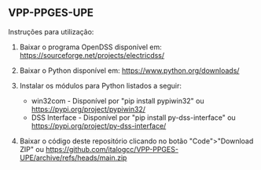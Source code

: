 ## VPP-PPGES-UPE

Instruções para utilização:

1. Baixar o programa OpenDSS disponível em: https://sourceforge.net/projects/electricdss/

2. Baixar o Python disponível em: https://www.python.org/downloads/

3. Instalar os módulos para Python listados a seguir:
   * win32com - Disponível por "pip install pypiwin32" ou https://pypi.org/project/pypiwin32/
   * DSS Interface - Disponível por "pip install py-dss-interface" ou https://pypi.org/project/py-dss-interface/
   
4. Baixar o código deste repositório clicando no botão "Code">"Download ZIP" ou https://github.com/italogcc/VPP-PPGES-UPE/archive/refs/heads/main.zip